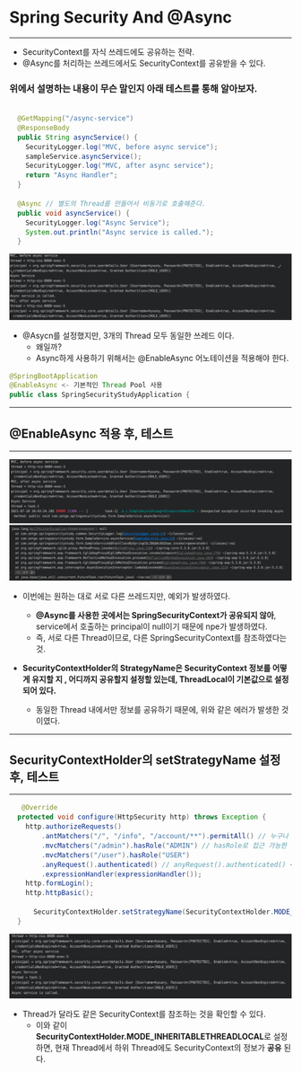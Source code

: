 # Spring Security And @Async

* * *

- SecurityContext를 자식 쓰레드에도 공유하는 전략.
- @Async를 처리하는 쓰레드에서도 SecurityContext를 공유받을 수 있다.

### 위에서 설명하는 내용이 무슨 말인지 아래 테스트를 통해 알아보자.    


~~~ java

  @GetMapping("/async-service")
  @ResponseBody
  public String asyncService() {
    SecurityLogger.log("MVC, before async service");
    sampleService.asyncService();
    SecurityLogger.log("MVC, after async service");
    return "Async Handler";
  }
  
  @Async // 별도의 Thread를 만들어서 비동기로 호출해준다.
  public void asyncService() {
    SecurityLogger.log("Async Service");
    System.out.println("Async service is called.");
  }

~~~

![img.png](../image/async-before-img.png)
- @Asycn를 설정했지만, 3개의 Thread 모두 동일한 쓰레드 이다.
    - 왜일까?
    - Async하게 사용하기 위해서는 @EnableAsync 어노테이션을 적용해야 한다.

~~~ java
@SpringBootApplication
@EnableAsync <- 기본적인 Thread Pool 사용
public class SpringSecurityStudyApplication {
~~~

* * *
## @EnableAsync 적용 후, 테스트

* * *

![img.png](../image/async-after-img1.png)
![img_1.png](../image/async-after-img2.png)

- 이번에는 원하는 대로 서로 다른 쓰레드지만, 예외가 발생하였다.
    - **@Async를 사용한 곳에서는 SpringSecurityContext가 공유되지 않아**,
  service에서 호출하는 principal이 null이기 때문에 npe가 발생하였다.
    - 즉, 서로 다른 Thread이므로, 다른 SpringSecurityContext를 참조하였다는 것.   
    
    
- **SecurityContextHolder의 StrategyName은 SecurityContext 정보를 어떻게 유지할 지
  , 어디까지 공유할지 설정할 있는데, ThreadLocal이 기본값으로 설정되어 있다.**  
  - 동일한 Thread 내에서만 정보를 공유하기 때문에, 위와 같은 에러가 발생한 것이였다.
    

* * *

## SecurityContextHolder의 setStrategyName 설정 후, 테스트 

* * *

~~~ java
   @Override
  protected void configure(HttpSecurity http) throws Exception {
    http.authorizeRequests()
        .antMatchers("/", "/info", "/account/**").permitAll() // 누구나 접근 가능
        .mvcMatchers("/admin").hasRole("ADMIN") // hasRole로 접근 가능한 권한 부여
        .mvcMatchers("/user").hasRole("USER")
        .anyRequest().authenticated() // anyRequest().authenticated() <- 그 외 인증만 하면 접근 가능
        .expressionHandler(expressionHandler());
    http.formLogin();
    http.httpBasic();

      SecurityContextHolder.setStrategyName(SecurityContextHolder.MODE_INHERITABLETHREADLOCAL);
  }

~~~
 
    
![img.png](../image/async-after-img3.png)

- Thread가 달라도 같은 SecurityContext를 참조하는 것을 확인할 수 있다.
    - 이와 같이 **SecurityContextHolder.MODE_INHERITABLETHREADLOCAL**로 설정하면, 
      현재 Thread에서 하위 Thread에도 SecurityContext의 정보가 **공유** 된다.
  


